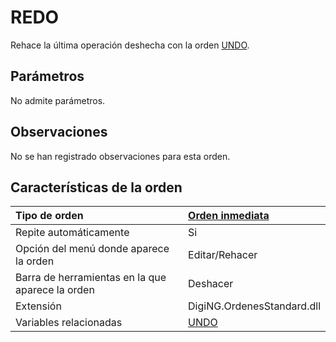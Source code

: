 # REDO

Rehace la última operación deshecha con la orden [UNDO](/digi3d-net/referencia/digi3d.net/ventana-de-dibujo/ordenes/r/UNDO.html).

## Parámetros

No admite parámetros.

## Observaciones

No se han registrado observaciones para esta orden.

## Características de la orden

| Tipo de orden | [Orden inmediata](redo.md) |
| :--- | :--- |
| Repite automáticamente | Si |
| Opción del menú donde aparece la orden | Editar/Rehacer |
| Barra de herramientas en la que aparece la orden | Deshacer |
| Extensión | DigiNG.OrdenesStandard.dll |
| Variables relacionadas | [UNDO](/digi3d-net/referencia/digi3d.net/ventana-de-dibujo/ordenes/r/UNDO.html) |

